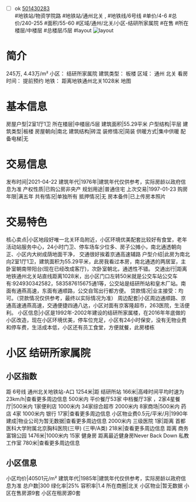 - [ ] ok [501430283](https://bj.5i5j.com/ershoufang/501430283.html)  
 #地铁站/物资学院路 #地铁站/通州北关 ,  #地铁线/6号线
#单价/4-6 #总价/240-255 #面积/55-60   #区域/通州/北关/小区-结研所家属院 #在售 #所在楼层/中楼层 #总楼层/5层 #layout 
![layout](http://image2a.5i5j.com/bdir/layout/547244.jpg_P5.jpg) 
# 简介 
 245万,  4.43万/m² 
小区： 结研所家属院
建筑类型： 板楼
区域： 通州 北关
看房时间： 提前预约
地铁： 距离地铁通州北关1028米 地图
# 基本信息 
 房屋户型|2室1厅1卫
所在楼层|中楼层/5层
建筑面积|55.29平米
户型结构|平层
建筑类型|板楼
房屋朝向|南北
建筑结构|砖混
装修情况|简装
供暖方式|集中供暖
配备电梯|无
# 交易信息 
 发布时间|2021-04-22
建筑年代|1976年|建筑年代仅供参考，实际房龄以政府信息为准
产权性质|已购公房非央产
规划用途|普通住宅
上次交易|1997-01-23
购房年限|满五年
共有情况|单独所有
抵押情况|无
房本备件|已上传房本照片
# 交易特色 
 核心卖点|小区地段好唯一北关环岛附近，小区环境优美配套比较好有食堂，老年活动站服务中心，24小时门卫、停车场车少位多、房子公摊小，南北通透朝向正、小区内大树成荫地面干净， 交通很好挨着京通高速辅路
户型介绍|此房为南北向2室1厅1卫，建筑面积为55.29平米，此房我看过本房，南北通透的两居室，主卧室朝南带阳台(现在已经改成客厅)，次卧室朝北，通透性不错。
交通出行|距离地铁通州北关站直线距离1028米，出小区门口左转50米就是公交车站公交车有:924930342582，583587615675通1等，公交站是结研所站和皇木厂站。南面有通燕高速，东面有通顺路，公交自驾出行都方便。
贷款情况|业主接受：均可。（贷款情况仅供参考，最终以实际情况为准）
周边配套|小区周边通顺路、京通高速通燕高速，交通便捷四通八达，小区对面有京客隆超市，263医院，生活便利。
小区信息|小区是1992年-2002年建设的结研所家属楼，在2016年年底做的小区改造，现在小区环境优美，停车位充足，小区有24小时保安，没有无物业费和停车费，生活成本低，小区还有员工食堂，方便就餐，此房楼栋
# 小区 结研所家属院
## 小区指数 
 距 6号线 通州北关地铁站-A口 1254米|距 结研所站 166米|高峰时间平均时速为23km/h|查看更多周边信息
500米内 平价餐厅53家
中档餐厅3家 ，2家4星餐厅|500米内 1家便利店
1000米内 34家综合超市
2000米内 8家商场|500米内 药店 4家
1000米内 银行 17家|查看更多周边信息
小区物业费0.5元/平米/月|1990年建成|物业公司为暂无数据|查看更多周边信息
2000米内 三级医院 1家|距离 首都医科大学附属北京胸科医院(三甲) (三甲/A类) 218米|查看更多周边信息
距离 商务富锦公园 1476米|1000米内 15家 健身房
距离最近健身房Never Back Down 私教工作室 780米|查看更多周边信息
## 小区信息 
 小区均价|40501元/m²
建筑年代|1985年|建筑年代仅供参考，实际房龄以政府信息为准
总户数|300
绿化率|25%
容积率|1.4
所在商圈|北关
小区物业|暂无数据
小区在售房源9套
小区在租房源0套
